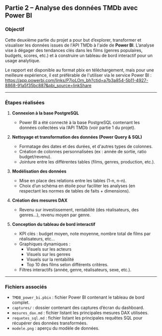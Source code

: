 ## Partie 2 – Analyse des données TMDb avec Power BI

### Objectif 

Cette deuxième partie du projet a pour but d’explorer, transformer et visualiser les données issues de l'API TMDb à l'aide de **Power BI**. L’analyse vise à dégager des tendances clés dans les films (genres populaires, budgets, scores, etc.) et à construire un tableau de bord interactif pour un usage analytique.

Le rapport est disponible au format pbix en téléchargement, mais pour une meilleure expérience, il est préférable de l'utiliser via le service Power BI : https://app.powerbi.com/links/P7ioLOm_bh?ctid=a7b3a854-5b11-4927-8868-91a5f35bc887&pbi_source=linkShare

--- 

### Étapes réalisées

1. **Connexion à la base PostgreSQL**  
   - Power BI a été connecté à la base PostgreSQL contenant les données collectées via l’API TMDb (voir partie 1 du projet).

2. **Nettoyage et transformation des données (Power Query & SQL)**

   - Formatage des dates et des durées, et d'autres types de colonnes.
   - Création de colonnes personnalisées (ex : année de sortie, ratio budget/revenu).
   - Jointure entre les différentes tables (films, genres, production, etc.).

3. **Modélisation des données**

   - Mise en place des relations entre les tables (1-n, n-n).
   - Choix d’un schéma en étoile pour faciliter les analyses (en respectant les normes de tables de faits + dimensions).

4. **Création des mesures DAX**

   - Revenu sur investissement, rentabilité (des réalisateurs, des genres...), revenu moyen par genre.

5. **Conception du tableau de bord interactif**

   - KPI clés : budget moyen, note moyenne, nombre total de films par réalisateurs, etc...
   - Graphiques dynamiques :
     - Visuels sur les acteurs
     - Visuels sur les genres
     - Visuels sur la rentabilité
     - Top 10 des films selon différents critères.
   - Filtres interactifs (année, genre, réalisateurs, sexe, etc.).
  
--- 

### Fichiers associés

- `TMDB_power_bi.pbix` : fichier Power BI contenant le tableau de bord complet.
- `captures/` : dossier contenant des captures d’écran du dashboard.
- `mesures_dax.md` : fichier listant les principales mesures DAX utilisées.
- `requetes_sql.md` : fichier listant les principales requêtes SQL pour récupérer des données transformées.
- `modele.png` : aperçu du modèle de données.
  
